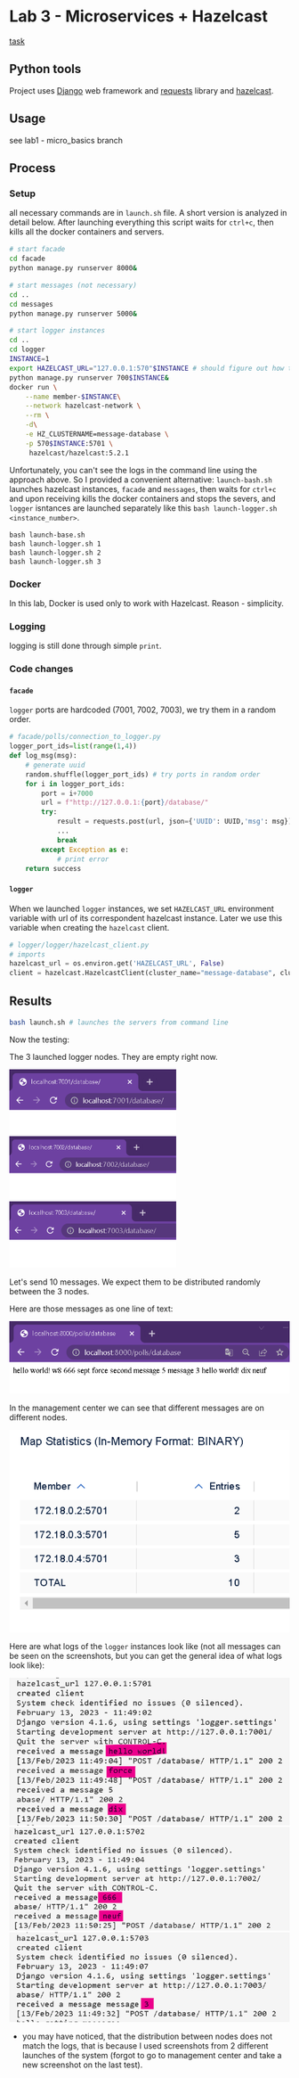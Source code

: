 # Lab 3 - Microservices + Hazelcast

[task](https://docs.google.com/document/d/1RWe3xIFfkMUUlI5Ai3ig5xuJvXwZ0JwCU0ZlSZ5mgC8/edit)

## Python tools

Project uses [Django](https://www.djangoproject.com/) web framework and [requests](https://pypi.org/project/requests/) library and [hazelcast](https://hazelcast.com/).

## Usage

see lab1 - micro_basics branch

## Process

### Setup

all necessary commands are in `launch.sh` file. A short version is analyzed in detail below. After launching everything this script waits for `ctrl+c`, then kills all the docker containers and servers. 

```bash
# start facade
cd facade
python manage.py runserver 8000&
```

```bash
# start messages (not necessary)
cd ..
cd messages
python manage.py runserver 5000&
```

```bash
# start logger instances
cd ..
cd logger
INSTANCE=1
export HAZELCAST_URL="127.0.0.1:570"$INSTANCE # should figure out how to specify the url in docker
python manage.py runserver 700$INSTANCE&
docker run \
    --name member-$INSTANCE\
    --network hazelcast-network \
    --rm \
	-d\
    -e HZ_CLUSTERNAME=message-database \
    -p 570$INSTANCE:5701 \
     hazelcast/hazelcast:5.2.1
```

Unfortunately, you can't see the logs in the command line using the approach above. So I provided a convenient alternative: `launch-bash.sh` launches hazelcast instances, `facade` and `messages`, then waits for `ctrl+c` and upon receiving kills the docker containers and stops the severs, and `logger` isntances are launched separately like this `bash launch-logger.sh <instance_number>`.

```
bash launch-base.sh
bash launch-logger.sh 1
bash launch-logger.sh 2
bash launch-logger.sh 3
```

### Docker

In this lab, Docker is used only to work with Hazelcast. Reason - simplicity. 

### Logging

logging is still done through simple `print`.

### Code changes

#### `facade`

`logger` ports are hardcoded (7001, 7002, 7003), we try them in a random order.

```python
# facade/polls/connection_to_logger.py
logger_port_ids=list(range(1,4))
def log_msg(msg):
	# generate uuid
	random.shuffle(logger_port_ids) # try ports in random order
	for i in logger_port_ids:
		port = i+7000
		url = f"http://127.0.0.1:{port}/database/"
		try:
			result = requests.post(url, json={'UUID': UUID,'msg': msg})
			...
			break
		except Exception as e:
			# print error
	return success
```

#### `logger`

When we launched `logger` instances, we set `HAZELCAST_URL` environment variable with url of its correspondent hazelcast instance. Later we use this variable when creating the `hazelcast` client.

```python
# logger/logger/hazelcast_client.py
# imports
hazelcast_url = os.environ.get('HAZELCAST_URL', False)
client = hazelcast.HazelcastClient(cluster_name="message-database", cluster_members=[hazelcast_url])
```

## Results

```bash
bash launch.sh # launches the servers from command line
```

Now the testing:

The 3 launched logger nodes. They are empty right now.

<img src=img/logger-node-1.png width=300></img>
<img src=img/logger-node-2.png width=300></img>
<img src=img/logger-node-3.png width=300></img>

Let's send 10 messages. We expect them to be distributed randomly between the 3 nodes.

Here are those messages as one line of text:

![](./img/database.png)

In the management center we can see that different messages are on different nodes.

![](./img/nodes-distribution.png)

Here are what logs of the `logger` instances look like (not all messages can be seen on the screenshots, but you can get the general idea of what logs look like):

![](./img/log-1.png)
![](./img/log-2.png)
![](./img/log-3.png)

* you may have noticed, that the distribution between nodes does not match the logs, that is because I used screenshots from 2 different launches of the system (forgot to go to management center and take a new screenshot on the last test).
